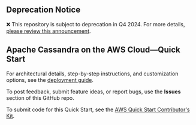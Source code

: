 ## Deprecation Notice

:x: This repository is subject to deprecation in Q4 2024. For more details, [please review this announcement](https://github.com/aws-ia/.announcements/issues/1). 

## Apache Cassandra on the AWS Cloud—Quick Start

For architectural details, step-by-step instructions, and customization options, see the [deployment guide](https://aws-quickstart.github.io/quickstart-datastax-oss/).

To post feedback, submit feature ideas, or report bugs, use the **Issues** section of this GitHub repo. 

To submit code for this Quick Start, see the [AWS Quick Start Contributor's Kit](https://aws-quickstart.github.io/).
